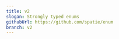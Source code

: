 ```yaml
---
title: v2
slogan: Strongly typed enums
githubUrl: https://github.com/spatie/enum
branch: v2
---
```

